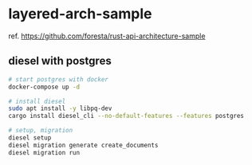 # layered-arch-sample

ref. https://github.com/foresta/rust-api-architecture-sample

## diesel with postgres

```zsh
# start postgres with docker
docker-compose up -d

# install diesel
sudo apt install -y libpq-dev
cargo install diesel_cli --no-default-features --features postgres

# setup, migration
diesel setup
diesel migration generate create_documents
diesel migration run
```
